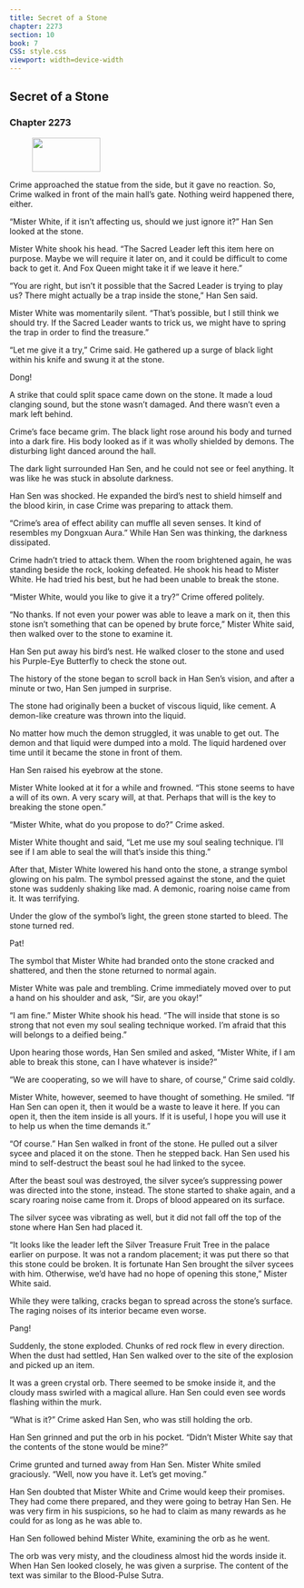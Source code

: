 ```yaml
---
title: Secret of a Stone
chapter: 2273
section: 10
book: 7
CSS: style.css
viewport: width=device-width
---
```


## Secret of a Stone

### Chapter 2273

<figure>
	<img src="../Images/gem.gif" alt="" id="gem" width="120" height="60" />
</figure>

Crime approached the statue from the side, but it gave no reaction. So, Crime walked in front of the main hall’s gate. Nothing weird happened there, either.

“Mister White, if it isn’t affecting us, should we just ignore it?” Han Sen looked at the stone.

Mister White shook his head. “The Sacred Leader left this item here on purpose. Maybe we will require it later on, and it could be difficult to come back to get it. And Fox Queen might take it if we leave it here.”

“You are right, but isn’t it possible that the Sacred Leader is trying to play us? There might actually be a trap inside the stone,” Han Sen said.

Mister White was momentarily silent. “That’s possible, but I still think we should try. If the Sacred Leader wants to trick us, we might have to spring the trap in order to find the treasure.”

“Let me give it a try,” Crime said. He gathered up a surge of black light within his knife and swung it at the stone.

Dong!

A strike that could split space came down on the stone. It made a loud clanging sound, but the stone wasn’t damaged. And there wasn’t even a mark left behind.

Crime’s face became grim. The black light rose around his body and turned into a dark fire. His body looked as if it was wholly shielded by demons. The disturbing light danced around the hall.

The dark light surrounded Han Sen, and he could not see or feel anything. It was like he was stuck in absolute darkness.

Han Sen was shocked. He expanded the bird’s nest to shield himself and the blood kirin, in case Crime was preparing to attack them.

“Crime’s area of effect ability can muffle all seven senses. It kind of resembles my Dongxuan Aura.” While Han Sen was thinking, the darkness dissipated.

Crime hadn’t tried to attack them. When the room brightened again, he was standing beside the rock, looking defeated. He shook his head to Mister White. He had tried his best, but he had been unable to break the stone.

“Mister White, would you like to give it a try?” Crime offered politely.

“No thanks. If not even your power was able to leave a mark on it, then this stone isn’t something that can be opened by brute force,” Mister White said, then walked over to the stone to examine it.

Han Sen put away his bird’s nest. He walked closer to the stone and used his Purple-Eye Butterfly to check the stone out.

The history of the stone began to scroll back in Han Sen’s vision, and after a minute or two, Han Sen jumped in surprise.

The stone had originally been a bucket of viscous liquid, like cement. A demon-like creature was thrown into the liquid.

No matter how much the demon struggled, it was unable to get out. The demon and that liquid were dumped into a mold. The liquid hardened over time until it became the stone in front of them.

Han Sen raised his eyebrow at the stone.

Mister White looked at it for a while and frowned. “This stone seems to have a will of its own. A very scary will, at that. Perhaps that will is the key to breaking the stone open.”

“Mister White, what do you propose to do?” Crime asked.

Mister White thought and said, “Let me use my soul sealing technique. I’ll see if I am able to seal the will that’s inside this thing.”

After that, Mister White lowered his hand onto the stone, a strange symbol glowing on his palm. The symbol pressed against the stone, and the quiet stone was suddenly shaking like mad. A demonic, roaring noise came from it. It was terrifying.

Under the glow of the symbol’s light, the green stone started to bleed. The stone turned red.

Pat!

The symbol that Mister White had branded onto the stone cracked and shattered, and then the stone returned to normal again.

Mister White was pale and trembling. Crime immediately moved over to put a hand on his shoulder and ask, “Sir, are you okay!”

“I am fine.” Mister White shook his head. “The will inside that stone is so strong that not even my soul sealing technique worked. I’m afraid that this will belongs to a deified being.”

Upon hearing those words, Han Sen smiled and asked, “Mister White, if I am able to break this stone, can I have whatever is inside?”

“We are cooperating, so we will have to share, of course,” Crime said coldly.

Mister White, however, seemed to have thought of something. He smiled. “If Han Sen can open it, then it would be a waste to leave it here. If you can open it, then the item inside is all yours. If it is useful, I hope you will use it to help us when the time demands it.”

“Of course.” Han Sen walked in front of the stone. He pulled out a silver sycee and placed it on the stone. Then he stepped back. Han Sen used his mind to self-destruct the beast soul he had linked to the sycee.

After the beast soul was destroyed, the silver sycee’s suppressing power was directed into the stone, instead. The stone started to shake again, and a scary roaring noise came from it. Drops of blood appeared on its surface.

The silver sycee was vibrating as well, but it did not fall off the top of the stone where Han Sen had placed it.

“It looks like the leader left the Silver Treasure Fruit Tree in the palace earlier on purpose. It was not a random placement; it was put there so that this stone could be broken. It is fortunate Han Sen brought the silver sycees with him. Otherwise, we’d have had no hope of opening this stone,” Mister White said.

While they were talking, cracks began to spread across the stone’s surface. The raging noises of its interior became even worse.

Pang!

Suddenly, the stone exploded. Chunks of red rock flew in every direction. When the dust had settled, Han Sen walked over to the site of the explosion and picked up an item.

It was a green crystal orb. There seemed to be smoke inside it, and the cloudy mass swirled with a magical allure. Han Sen could even see words flashing within the murk.

“What is it?” Crime asked Han Sen, who was still holding the orb.

Han Sen grinned and put the orb in his pocket. “Didn’t Mister White say that the contents of the stone would be mine?”

Crime grunted and turned away from Han Sen. Mister White smiled graciously. “Well, now you have it. Let’s get moving.”

Han Sen doubted that Mister White and Crime would keep their promises. They had come there prepared, and they were going to betray Han Sen. He was very firm in his suspicions, so he had to claim as many rewards as he could for as long as he was able to.

Han Sen followed behind Mister White, examining the orb as he went.

The orb was very misty, and the cloudiness almost hid the words inside it. When Han Sen looked closely, he was given a surprise. The content of the text was similar to the Blood-Pulse Sutra.